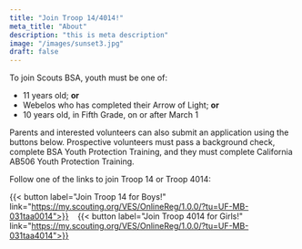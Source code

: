 ```yaml
---
title: "Join Troop 14/4014!"
meta_title: "About"
description: "this is meta description"
image: "/images/sunset3.jpg"
draft: false
---
```


To join Scouts BSA, youth must be one of:

* 11 years old; **or**
* Webelos who has completed their Arrow of Light; **or**
* 10 years old, in Fifth Grade, on or after March 1

Parents and interested volunteers can also submit an application using the buttons below. Prospective volunteers must pass a background check, complete BSA Youth Protection Training, and they must complete California AB506 Youth Protection Training.

Follow one of the links to join Troop 14 or Troop 4014:

{{< button label="Join Troop 14 for Boys!" link="https://my.scouting.org/VES/OnlineReg/1.0.0/?tu=UF-MB-031taa0014">}}
&nbsp;&nbsp;
{{< button label="Join Troop 4014 for Girls!" link="https://my.scouting.org/VES/OnlineReg/1.0.0/?tu=UF-MB-031taa4014">}}
